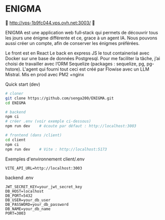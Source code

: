 
# ENIGMA

🔮 http://vps-1b9fc044.vps.ovh.net:3003/ 🔮 


ENIGMA est une application web full‑stack qui permets de découvrir tous les jours une énigme différente et ce, grace à un agent IA.
Nous pouvons aussi créer un compte, afin de conserver les énigmes préférées.

Le front est en React
Le back en express JS
le tout containerisé avec Docker sur une base de données Postgresql.
Pour me faciliter la tâche, j’ai choisi de travailler avec l’ORM Sequelize (packages : sequelize, pg, pg-hstore).
L'agent qui fourni tout ceci est créé par Flowise avec un LLM Mistral.
Mis en prod avec PM2 +nginx


Quick start (dev)
```bash
# cloner
git clone https://github.com/senga200/ENIGMA.git
cd ENIGMA

# backend
npm ci
# créer .env (voir exemple ci‑dessous)
npm run dev    # écoute par défaut : http://localhost:3003

# frontend (dans /client)
cd client
npm ci
npm run dev    # Vite : http://localhost:5173
```

Exemples d'environnement
client/.env
```env
VITE_API_URL=http://localhost:3003
```

backend .env
```env
JWT_SECRET_KEY=your_jwt_secret_key
DB_HOST=localhost
DB_PORT=5432
DB_USER=your_db_user
DB_PASSWORD=your_db_password
DB_NAME=your_db_name
PORT=3003
```
